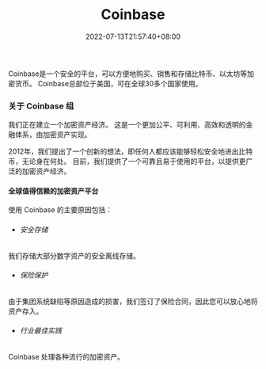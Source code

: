 ﻿---
weight: 
title: "Coinbase"
description: "Coinbase is a secure platform that makes it easy to buy, sell, and store cryptocurrency like Bitcoin, Ethereum, and more. Based in the USA, Coinbase is available in over 30 countries worldwide."
date: 2022-07-13T21:57:40+08:00
lastmod: 2022-07-13T16:45:40+08:00
draft: false
authors: ["MineW"]
featuredImage: "265.jpg"
link: "https://www.coinbase.com/"
tags: ["Coinbase","基础设施"]
categories: ["navigation"]
navigation: ["基础设施"]
lightgallery: true
toc: true
pinned: false
recommend: false
recommend1: false
---
Coinbase是一个安全的平台，可以方便地购买、销售和存储比特币、以太坊等加密货币。 Coinbase总部位于美国，可在全球30多个国家使用。 

### 关于 Coinbase 组

我们正在建立一个加密资产经济。 这是一个更加公平、可利用、高效和透明的金融体系，由加密资产实现。

2012年，我们提出了一个创新的想法，即任何人都应该能够轻松安全地进出比特币，无论身在何处。 目前，我们提供了一个可靠且易于使用的平台，以提供更广泛的加密资产经济。

#### 全球值得信赖的加密资产平台

使用 Coinbase 的主要原因包括：

- ###### 安全存储

我们存储大部分数字资产的安全离线存储。

- ###### 保险保护

由于集团系统缺陷等原因造成的损害，我们签订了保险合同，因此您可以放心地将资产存入。

- ###### 行业最佳实践

Coinbase 处理各种流行的加密资产。